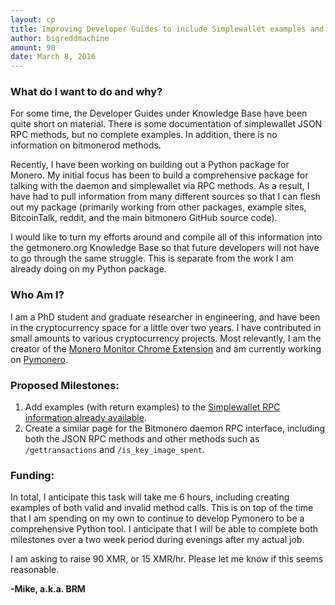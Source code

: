```yaml
---
layout: cp
title: Improving Developer Guides to include Simplewallet examples and Bitmonerod methods and examples
author: bigreddmachine
amount: 90
date: March 8, 2016
---
```

### What do I want to do and why?
For some time, the Developer Guides under Knowledge Base have been quite short on material. There is some documentation of simplewallet JSON RPC methods, but no complete examples. In addition, there is no information on bitmonerod methods.

Recently, I have been working on building out a Python package for Monero. My initial focus has been to build a comprehensive package for talking with the daemon and simplewallet via RPC methods. As a result, I have had to pull information from many different sources so that I can flesh out my package (primarily working from other packages, example sites, BitcoinTalk, reddit, and the main bitmonero GitHub source code).

I would like to turn my efforts around and compile all of this information into the getmonero.org Knowledge Base so that future developers will not have to go through the same struggle. This is separate from the work I am already doing on my Python package.

### Who Am I?
I am a PhD student and graduate researcher in engineering, and have been in the cryptocurrency space for a little over two years. I have contributed in small amounts to various cryptocurrency projects. Most relevantly, I am the creator of the [Monero Monitor Chrome Extension](https://chrome.google.com/webstore/detail/monero-monitor/ojekadcfnkkihlleaafggfgbggdckpgo) and am currently working on [Pymonero](https://github.com/Monero-Monitor/pymonero).

### Proposed Milestones:
1. Add examples (with return examples) to the [Simplewallet RPC information already available](https://getmonero.org/knowledge-base/developer-guides/wallet-rpc).
2. Create a similar page for the Bitmonero daemon RPC interface, including both the JSON RPC methods and other methods such as ```/gettransactions``` and ```/is_key_image_spent```.


### Funding:
In total, I anticipate this task will take me 6 hours, including creating examples of both valid and invalid method calls. This is on top of the time that I am spending on my own to continue to develop Pymonero to be a comprehensive Python tool. I anticipate that I will be able to complete both milestones over a two week period during evenings after my actual job.

I am asking to raise 90 XMR, or 15 XMR/hr. Please let me know if this seems reasonable.

**-Mike, a.k.a. BRM**